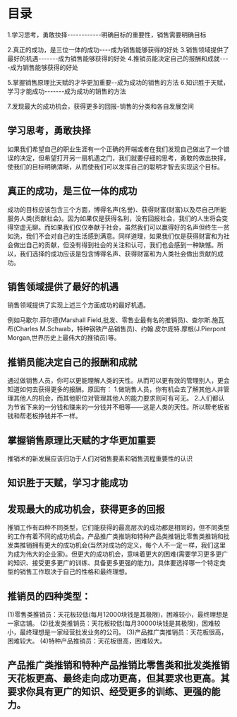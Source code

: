 # 目录
1.学习思考，勇敢抉择------------明确目标的重要性，销售需要明确目标

2.真正的成功，是三位一体的成功----成为销售能够获得的好处
3.销售领域提供了最好的机遇-------成为销售能够获得的好处
4.推销员能决定自己的报酬和成就----成为销售能够获得的好处

5.掌握销售原理比天赋的才华更加重要--成为成功的销售的方法
6.知识胜于天赋，学习才能成功-------成为成功的销售的方法

7.发现最大的成功机会，获得更多的回报-销售的分类和各自发展空间
## 学习思考，勇敢抉择
 如果我们希望自己的职业生涯有一个正确的开端或者在我们发现自己做出了一个错误的决定，但希望打开另一扇机遇之门，我们就要仔细的思考，勇敢的做出抉择，使我们的目标明确清晰，从而使我们可以发挥自己的聪明才智去实现这个目标。

## 真正的成功，是三位一体的成功 
  成功的目标应该包含三个方面，博得名声(名誉)、获得财富(财富)以及尽自己所能服务人类(贡献社会)。因为如果仅是获得名利，没有回报社会，我们的人生将会变得空虚无聊。而如果我们仅仅奉献于社会，虽然我们可以赢得好的名声但终生一贫如洗，我们不会对自己的生活感到满意。同样道理，如果我们仅是获得财富和为社会做出自己的贡献，但没有得到社会的关注和认可，我们也会感到一种缺憾。所以，我们选择的成功应该是包含博得名声、获得财富和为人类社会做出贡献的成功。

## 销售领域提供了最好的机遇
  销售领域提供了实现上述三个方面成功的最好机遇。

  例如马歇尔.菲尔德(Marshall Field,批发、零售业最有名的推销员)、查尔斯.施瓦布(Charles M.Schwab，特种钢铁产品销售员)、约翰.皮尔庞特.摩根(J.Pierpont Morgan,世界历史上最伟大的推销员)等。

## 推销员能决定自己的报酬和成就
  通过做销售人员，你可以更能理解人类的天性。从而可以更有效的管理别人，更会知道如何去获得更多的报酬。原因有：
  1.做销售人员，你有机会去了解其他人并管理其他人的机会，而其他职位对管理其他人的能力要求则可有可无。
  2.人们都认为节省下来的一分钱和赚来的一分钱并不相等——这是人类的天性。所以帮老板省钱和帮老板挣钱并不一样。
  
## 掌握销售原理比天赋的才华更加重要
  推销术的新发展应该归功于人们对销售要素和销售流程重要性的认识

## 知识胜于天赋，学习才能成功

## 发现最大的成功机会，获得更多的回报
  推销工作有四种不同类型，它们能获得的最高层次的成功都是相同的，但不同类型的工作有着不同的成功机会。产品推广类推销和特种产品类推销比零售类推销和批发类推销拥有更大的成功机会(当然对成功的定义，每个人不一定一样，我们这里为成为伟大的企业家)。但更大的成功机会，意味着更大的困难(需要学习更多更广的知识、接受更多更广的训练、具备更多更强的能力)。具体要选择哪一个特定类型的销售工作取决于自己的性格和最终理想。

## 推销员的四种类型：
  (1)零售类推销员：天花板较低(每月12000块钱是其极限)，困难较小，最终理想是一家店铺。
  (2)批发类推销员：天花板较低(每月30000块钱是其极限)，困难较小，最终理想是一家经营批发业务的公司。
  (3)产品推广类推销员：天花板很高，困难较大。
  (4)特种产品推销员：天花板很高，困难较大。

## 产品推广类推销和特种产品推销比零售类和批发类推销天花板更高、最终走向成功更高，但其要求也更高。其要求你具有更广的知识、经受更多的训练、更强的能力。